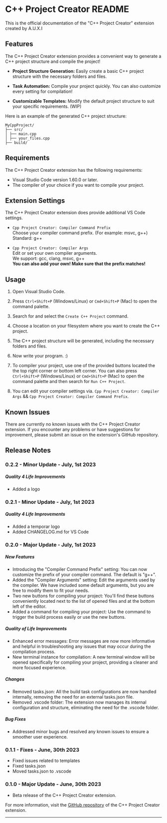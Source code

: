 # C++ Project Creator README

This is the official documentation of the "C++ Project Creator" extension
created by A.U.X.I

## Features

The C++ Project Creator extension provides a convenient way to generate a C++ project structure and compile the project!

-   **Project Structure Generation:** Easily create a basic C++ project structure with the necessary folders and files.

-   **Task Automation:** Compile your project quickly. You can also customize every setting for compilation!

-   **Customizable Templates:** Modify the default project structure to suit your specific requirements. (WIP)

Here is an example of the generated C++ project structure:

```
MyCppProject/
├── src/
│ ├── main.cpp
│ ├── your_files.cpp
├── build/
```

## Requirements

The C++ Project Creator extension has the following requirements:

-   Visual Studio Code version 1.60.0 or later.
-   The compiler of your choice if you want to compile your project.

## Extension Settings

The C++ Project Creator extension does provide additional VS Code settings.

-   `Cpp Project Creator: Compiler Command Prefix`  
    Choose your compiler command prefix. (For example: msvc, g++)  
    Standard: g++

-   `Cpp Project Creator: Compiler Args`  
    Edit or set your own compiler arguments.  
    We support: gcc, clang, msvc, g++  
    **You can also add your own! Make sure that the prefix matches!**

## Usage

1. Open Visual Studio Code.

2. Press `Ctrl+Shift+P` (Windows/Linux) or `Cmd+Shift+P` (Mac) to open the command palette.

3. Search for and select the `Create C++ Project` command.

4. Choose a location on your filesystem where you want to create the C++ project.

5. The C++ project structure will be generated, including the necessary folders and files.

6. Now write your program. :)

7. To compiler your project, use one of the provided buttons located the the top right corner or bottom left corner. You can also press `Ctrl+Shift+P` (Windows/Linux) or `Cmd+Shift+P` (Mac) to open the command palette and then search for `Run C++ Project`.

8. You can edit your compiler settings via. `Cpp Project Creator: Compiler Args` && `Cpp Project Creator: Compiler Command Prefix`.

## Known Issues

There are currently no known issues with the C++ Project Creator extension. If you encounter any problems or have suggestions for improvement, please submit an issue on the extension's GitHub repository.

## Release Notes

### 0.2.2 - Minor Update - July, 1st 2023

##### Quality 4 Life Improvements

-   Added a logo

### 0.2.1 - Minor Update - July, 1st 2023

##### Quality 4 Life Improvements

-   Added a temporar logo
-   Added CHANGELOG.md for VS Code

### 0.2.0 - Major Update - July, 1st 2023

##### New Features

-   Introducing the "Compiler Command Prefix" setting: You can now customize the prefix of your compiler command. The default is "g++".
-   Added the "Compiler Arguments" setting: Edit the arguments used by the compiler. We have included some default arguments, but you are free to modify them to fit your needs.
-   Two new buttons for compiling your project: You'll find these buttons conveniently located next to the list of opened files and at the bottom left of the editor.
-   Added a command for compiling your project: Use the command to trigger the build process easily or use the new buttons.

##### Quality of Life Improvements

-   Enhanced error messages: Error messages are now more informative and helpful in troubleshooting any issues that may occur during the compilation process.
-   New terminal instance for compilation: A new terminal window will be opened specifically for compiling your project, providing a cleaner and more focused experience.

##### Changes

-   Removed tasks.json: All the build task configurations are now handled internally, removing the need for an external tasks.json file.
-   Removed .vscode folder: The extension now manages its internal configuration and structure, eliminating the need for the .vscode folder.

##### Bug Fixes

-   Addressed minor bugs and resolved any known issues to ensure a smoother user experience.

### 0.1.1 - Fixes - June, 30th 2023

-   Fixed issues related to templates
-   Fixed tasks.json
-   Moved tasks.json to .vscode

### 0.1.0 - Major Update - June, 30th 2023

-   Beta release of the C++ Project Creator extension.

For more information, visit the [GitHub repository](https://github.com/AuxiDev/CppProjectsCreator) of the C++ Project Creator extension.

---
